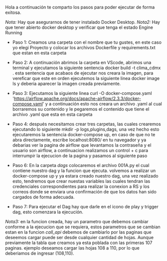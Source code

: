 Hola a continuación te comparto los pasos para poder ejecutar de forma exitosa. 

*Nota:* Hay que asegurarnos de tener instalado Docker Desktop.
*Nota2:* Hay que tener abierto docker desktop y verificar que tenga el estado Engine Running

* Paso 1: Creamos una carpeta con el nombre que tu gustes, en este caso yo elegi Proyecto y colocar los archivos Dockerfile y requirements.txt que estan en esta carpeta
  
* Paso 2: A continuación abrimos la carpeta en VScode, abrimos una terminal y ejecutamos la siguiente sentencia docker build -t clima_cdmx .
  esta sentencia que acabaos de ejecutar nos creara la imagen, para vereficar que este en orden ejecutemos la siguiente linea docker image ls y deberia aparecer 
  la imagen creada previamente.

* Paso 3: Ejecutamos la siguiente linea curl -O docker-compose.yaml 'https://airflow.apache.org/docs/apache-airflow/2.3.3/docker-compose.yaml' y a continuación
  esto nos creara un archivo .yaml al cual borraremos su contenido y le pegaremos el contenido que tiene el archivo .yaml que esta en esta carpeta
  
* Paso 4: después necesitamos crear tres carpetas, las cuales crearemos ejecutando lo siguiente mkdir -p logs,plugins,dags, una vez hecho esto ejecutaremos la
  sentencia docker-compose up, en caso de que no te abra directamente, escribe localhost:8080/ en tu navegador y ya debarias ver la pagina de airflow que levantamos
  la contraseña y el usuario son airflow, a continuacion realizamos un control + c para interrumpir la ejecucion de la pagina y pasamos al siguiente paso 
  
* Paso 6: En la carpeta _dags_ colocaremos el archivo 001A.py el cual contiene nuestro dag y la funcion que ejecuta. volvemos a realizar un docker-compose up
  y ya estara creado nuestro dag, una vez realizado esto, tendremos que crear nuestas variables las cuales tendran las credenciales correspondientes para realizar
  la conexion a RS y los correos donde se enviara una confirmación de que los datos han sido cargados de forma adecuada.
  
* Paso 7: Para ejecutar el Dag hay que darle en el icono de play y trigger dag, esto comenzara la ejecución.

*Nota3:* en la funcion creada, hay un parametro que debemos cambiar conforme a la ejecucion que se requiera, estos parametros que se cambian estan en la funcion 
_call_api_ debemos de cambiarlo por las paginas que deseemos cargar puede ser desde cualquier cantidad de hojas. Aunque previamente la tabla que creamos ya esta poblada
con las primeras 107 paginas. ejemplo deseamos cargar las hojas 108 a 110, por lo que deberiamos de ingresar (108,110).




